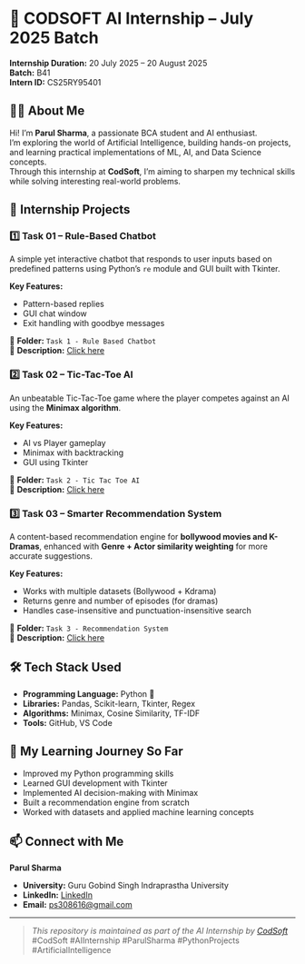 # 🌟 CODSOFT AI Internship – July 2025 Batch

**Internship Duration:** 20 July 2025 – 20 August 2025  
**Batch:** B41  
**Intern ID:** CS25RY95401


## 👩‍💻 About Me

Hi! I’m **Parul Sharma**, a passionate BCA student and AI enthusiast.  
I’m exploring the world of Artificial Intelligence, building hands-on projects, and learning practical implementations of ML, AI, and Data Science concepts.  
Through this internship at **CodSoft**, I’m aiming to sharpen my technical skills while solving interesting real-world problems.


## 📂 Internship Projects

### **1️⃣ Task 01 – Rule-Based Chatbot**
A simple yet interactive chatbot that responds to user inputs based on predefined patterns using Python’s `re` module and GUI built with Tkinter.

**Key Features:**
- Pattern-based replies
- GUI chat window
- Exit handling with goodbye messages

📌 **Folder:** `Task 1 - Rule Based Chatbot`  
🔗 **Description:** [Click here](./Task%201%20-%20Rule%20Based%20Chatbot/README.md)


### **2️⃣ Task 02 – Tic-Tac-Toe AI**
An unbeatable Tic-Tac-Toe game where the player competes against an AI using the **Minimax algorithm**.

**Key Features:**
- AI vs Player gameplay
- Minimax with backtracking
- GUI using Tkinter

📌 **Folder:** `Task 2 - Tic Tac Toe AI`  
🔗 **Description:** [Click here](./Task%202%20-%20Tic%20Tac%20Toe%20AI/README.md)


### **3️⃣ Task 03 – Smarter Recommendation System**
A content-based recommendation engine for **bollywood movies and K-Dramas**, enhanced with **Genre + Actor similarity weighting** for more accurate suggestions.

**Key Features:**
- Works with multiple datasets (Bollywood + Kdrama)
- Returns genre and number of episodes (for dramas)
- Handles case-insensitive and punctuation-insensitive search

📌 **Folder:** `Task 3 - Recommendation System`  
🔗 **Description:** [Click here](https://github.com/Vaish-pas/CODSOFT/blob/main/Task%204%20-%20Recommendation%20System/README.md)


## 🛠️ Tech Stack Used

- **Programming Language:** Python 🐍
- **Libraries:** Pandas, Scikit-learn, Tkinter, Regex
- **Algorithms:** Minimax, Cosine Similarity, TF-IDF
- **Tools:** GitHub, VS Code


## 📌 My Learning Journey So Far

- Improved my Python programming skills
- Learned GUI development with Tkinter
- Implemented AI decision-making with Minimax
- Built a recommendation engine from scratch
- Worked with datasets and applied machine learning concepts


## 📫 Connect with Me
**Parul Sharma**
- **University:** Guru Gobind Singh Indraprastha University
- **LinkedIn:** [LinkedIn](https://www.linkedin.com/in/parul-sharma-b8929b281?utm_source=share&utm_campaign=share_via&utm_content=profile&utm_medium=android_app)
- **Email:** ps308616@gmail.com

---


> *This repository is maintained as part of the AI Internship by [CodSoft](https://www.codsoft.in/)*  
> #CodSoft #AIInternship #ParulSharma #PythonProjects #ArtificialIntelligence

